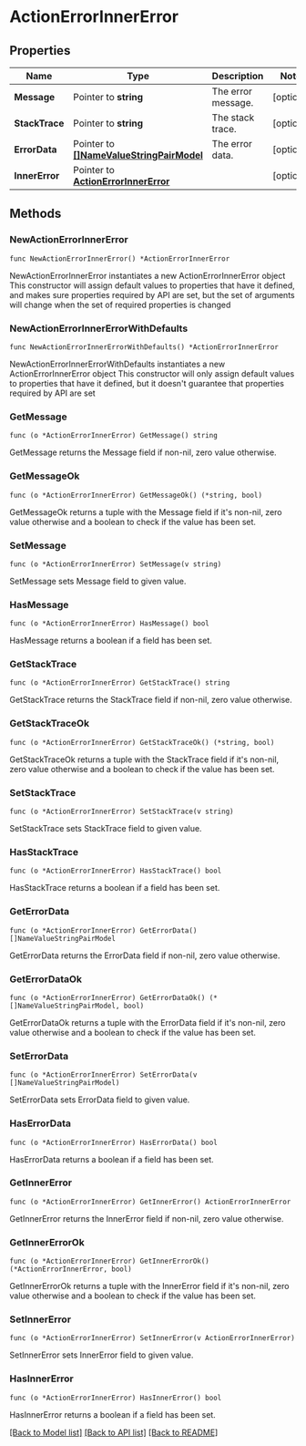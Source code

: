 # ActionErrorInnerError

## Properties

Name | Type | Description | Notes
------------ | ------------- | ------------- | -------------
**Message** | Pointer to **string** | The error message. | [optional] 
**StackTrace** | Pointer to **string** | The stack trace. | [optional] 
**ErrorData** | Pointer to [**[]NameValueStringPairModel**](NameValueStringPairModel.md) | The error data. | [optional] 
**InnerError** | Pointer to [**ActionErrorInnerError**](ActionErrorInnerError.md) |  | [optional] 

## Methods

### NewActionErrorInnerError

`func NewActionErrorInnerError() *ActionErrorInnerError`

NewActionErrorInnerError instantiates a new ActionErrorInnerError object
This constructor will assign default values to properties that have it defined,
and makes sure properties required by API are set, but the set of arguments
will change when the set of required properties is changed

### NewActionErrorInnerErrorWithDefaults

`func NewActionErrorInnerErrorWithDefaults() *ActionErrorInnerError`

NewActionErrorInnerErrorWithDefaults instantiates a new ActionErrorInnerError object
This constructor will only assign default values to properties that have it defined,
but it doesn't guarantee that properties required by API are set

### GetMessage

`func (o *ActionErrorInnerError) GetMessage() string`

GetMessage returns the Message field if non-nil, zero value otherwise.

### GetMessageOk

`func (o *ActionErrorInnerError) GetMessageOk() (*string, bool)`

GetMessageOk returns a tuple with the Message field if it's non-nil, zero value otherwise
and a boolean to check if the value has been set.

### SetMessage

`func (o *ActionErrorInnerError) SetMessage(v string)`

SetMessage sets Message field to given value.

### HasMessage

`func (o *ActionErrorInnerError) HasMessage() bool`

HasMessage returns a boolean if a field has been set.

### GetStackTrace

`func (o *ActionErrorInnerError) GetStackTrace() string`

GetStackTrace returns the StackTrace field if non-nil, zero value otherwise.

### GetStackTraceOk

`func (o *ActionErrorInnerError) GetStackTraceOk() (*string, bool)`

GetStackTraceOk returns a tuple with the StackTrace field if it's non-nil, zero value otherwise
and a boolean to check if the value has been set.

### SetStackTrace

`func (o *ActionErrorInnerError) SetStackTrace(v string)`

SetStackTrace sets StackTrace field to given value.

### HasStackTrace

`func (o *ActionErrorInnerError) HasStackTrace() bool`

HasStackTrace returns a boolean if a field has been set.

### GetErrorData

`func (o *ActionErrorInnerError) GetErrorData() []NameValueStringPairModel`

GetErrorData returns the ErrorData field if non-nil, zero value otherwise.

### GetErrorDataOk

`func (o *ActionErrorInnerError) GetErrorDataOk() (*[]NameValueStringPairModel, bool)`

GetErrorDataOk returns a tuple with the ErrorData field if it's non-nil, zero value otherwise
and a boolean to check if the value has been set.

### SetErrorData

`func (o *ActionErrorInnerError) SetErrorData(v []NameValueStringPairModel)`

SetErrorData sets ErrorData field to given value.

### HasErrorData

`func (o *ActionErrorInnerError) HasErrorData() bool`

HasErrorData returns a boolean if a field has been set.

### GetInnerError

`func (o *ActionErrorInnerError) GetInnerError() ActionErrorInnerError`

GetInnerError returns the InnerError field if non-nil, zero value otherwise.

### GetInnerErrorOk

`func (o *ActionErrorInnerError) GetInnerErrorOk() (*ActionErrorInnerError, bool)`

GetInnerErrorOk returns a tuple with the InnerError field if it's non-nil, zero value otherwise
and a boolean to check if the value has been set.

### SetInnerError

`func (o *ActionErrorInnerError) SetInnerError(v ActionErrorInnerError)`

SetInnerError sets InnerError field to given value.

### HasInnerError

`func (o *ActionErrorInnerError) HasInnerError() bool`

HasInnerError returns a boolean if a field has been set.


[[Back to Model list]](../README.md#documentation-for-models) [[Back to API list]](../README.md#documentation-for-api-endpoints) [[Back to README]](../README.md)


